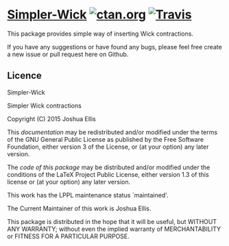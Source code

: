 [Simpler-Wick](http://www.jpellis.me/projects/simpler-wick) [![ctan.org](https://img.shields.io/ctan/v/simpler-wick.svg)](https://ctan.org/pkg/simpler-wick) [![Travis](https://img.shields.io/travis/JP-Ellis/simpler-wick.svg)](https://travis-ci.org/JP-Ellis/simpler-wick)
=======================================================

This package provides simple way of inserting Wick contractions.

If you have any suggestions or have found any bugs, please feel free create a
new issue or pull request here on Github.


Licence
-------

Simpler-Wick

Simpler Wick contractions

Copyright (C) 2015  Joshua Ellis


This *documentation* may be redistributed and/or modified under the terms of the
GNU General Public License as published by the Free Software Foundation, either
version 3 of the License, or (at your option) any later version.

The *code of this package* may be distributed and/or modified under the
conditions of the LaTeX Project Public License, either version 1.3 of this
license or (at your option) any later version.

This work has the LPPL maintenance status `maintained'.

The Current Maintainer of this work is Joshua Ellis.

This package is distributed in the hope that it will be useful, but WITHOUT ANY
WARRANTY; without even the implied warranty of MERCHANTABILITY or FITNESS FOR A
PARTICULAR PURPOSE.
